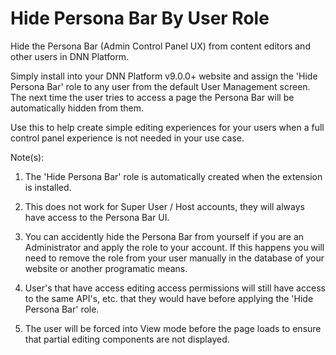 # Hide Persona Bar By User Role

Hide the Persona Bar (Admin Control Panel UX) from content editors and other users in DNN Platform. 

Simply install into your DNN Platform v9.0.0+ website and assign the 'Hide Persona Bar' role to any user from the default User Management screen. The next time the user tries to access a page the Persona Bar will be automatically hidden from them.

Use this to help create simple editing experiences for your users when a full control panel experience is not needed in your use case. 

Note(s): 

1. The 'Hide Persona Bar' role is automatically created when the extension is installed.

2. This does not work for Super User / Host accounts, they will always have access to the Persona Bar UI.

3. You can accidently hide the Persona Bar from yourself if you are an Administrator and apply the role to your account. If this happens you will need to remove the role from your user manually in the database of your website or another programatic means.

4. User's that have access editing access permissions will still have access to the same API's, etc. that they would have before applying the 'Hide Persona Bar' role.

5. The user will be forced into View mode before the page loads to ensure that partial editing components are not displayed.

